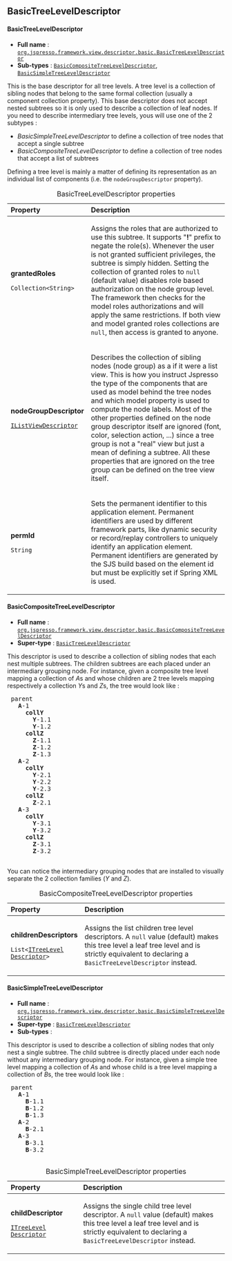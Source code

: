 ## BasicTreeLevelDescriptor

#### <a name="org.jspresso.framework.view.descriptor.basic.BasicTreeLevelDescriptor"></a>BasicTreeLevelDescriptor

+ **Full name** : [`org.jspresso.framework.view.descriptor.basic.BasicTreeLevelDescriptor`](http://www.jspresso.org/external/maven-site/apidocs/org/jspresso/framework/view/descriptor/basic/BasicTreeLevelDescriptor.html)
+ **Sub-types** : [`BasicCompositeTreeLevelDescriptor`](#org.jspresso.framework.view.descriptor.basic.BasicCompositeTreeLevelDescriptor), [`BasicSimpleTreeLevelDescriptor`](#org.jspresso.framework.view.descriptor.basic.BasicSimpleTreeLevelDescriptor)



This is the base descriptor for all tree levels. A tree level is a collection
 of sibling nodes that belong to the same formal collection (usually a
 component collection property). This base descriptor does not accept nested
 subtrees so it is only used to describe a collection of leaf nodes. If you
 need to describe intermediary tree levels, yous will use one of the 2
 subtypes :
 <ul>
 <li><i>BasicSimpleTreeLevelDescriptor</i> to define a collection of tree
 nodes that accept a single subtree</li>
 <li><i>BasicCompositeTreeLevelDescriptor</i> to define a collection of tree
 nodes that accept a list of subtrees</li>
 </ul>
 Defining a tree level is mainly a matter of defining its representation as an
 individual list of components (i.e. the <code>nodeGroupDescriptor</code>
 property).



<table>
<caption>BasicTreeLevelDescriptor properties</caption>
<colgroup>
<col width="33%" />
<col width="66%" />
</colgroup>
<thead>
<tr class="header">
<th align="left">Property</th>
<th align="left">Description</th>
</tr>
</thead>
<tbody>
<tr class="odd">
<td align="left"><p><strong>grantedRoles</strong></p><p><code>Collection&#x200B;&lt;&#x200B;String&#x200B;&gt;&#x200B;</code></p></td>
<td><p>Assigns the roles that are authorized to use this subtree. It supports
 &quot;<b>!</b>&quot; prefix to negate the role(s). Whenever the user is not
 granted sufficient privileges, the subtree is simply hidden. Setting the
 collection of granted roles to <code>null</code> (default value) disables
 role based authorization on the node group level. The framework then checks
 for the model roles authorizations and will apply the same restrictions. If
 both view and model granted roles collections are <code>null</code>, then
 access is granted to anyone.</p></td>
</tr>
<tr class="even">
<td align="left"><p><strong>nodeGroupDescriptor</strong></p><p><code><a href="http://www.jspresso.org/external/maven-site/apidocs/org/jspresso/framework/view/descriptor/IListViewDescriptor.html">IList&#x200B;View&#x200B;Descriptor</a></code></p></td>
<td><p>Describes the collection of sibling nodes (node group) as a if it were a
 list view. This is how you instruct Jspresso the type of the components
 that are used as model behind the tree nodes and which model property is
 used to compute the node labels. Most of the other properties defined on
 the node group descriptor itself are ignored (font, color, selection
 action, ...) since a tree group is not a "real" view but just a mean of
 defining a subtree. All these properties that are ignored on the tree group
 can be defined on the tree view itself.</p></td>
</tr>
<tr class="odd">
<td align="left"><p><strong>permId</strong></p><p><code>String</code></p></td>
<td><p>Sets the permanent identifier to this application element. Permanent
 identifiers are used by different framework parts, like dynamic security or
 record/replay controllers to uniquely identify an application element.
 Permanent identifiers are generated by the SJS build based on the element
 id but must be explicitly set if Spring XML is used.</p></td>
</tr>
</tbody>
</table>


#### <a name="org.jspresso.framework.view.descriptor.basic.BasicCompositeTreeLevelDescriptor"></a>BasicCompositeTreeLevelDescriptor

+ **Full name** : [`org.jspresso.framework.view.descriptor.basic.BasicCompositeTreeLevelDescriptor`](http://www.jspresso.org/external/maven-site/apidocs/org/jspresso/framework/view/descriptor/basic/BasicCompositeTreeLevelDescriptor.html)
+ **Super-type** : [`BasicTreeLevelDescriptor`](#org.jspresso.framework.view.descriptor.basic.BasicTreeLevelDescriptor)



This descriptor is used to describe a collection of sibling nodes that each
 nest multiple subtrees. The children subtrees are each placed under an
 intermediary grouping node. For instance, given a composite tree level
 mapping a collection of <i>A</i>s and whose children are 2 tree levels
 mapping respectively a collection <i>Y</i>s and <i>Z</i>s, the tree would
 look like :
 
 <pre>
 parent
   <b>A</b>-1
     <b>collY</b>
       <b>Y</b>-1.1
       <b>Y</b>-1.2
     <b>collZ</b>
       <b>Z</b>-1.1
       <b>Z</b>-1.2
       <b>Z</b>-1.3
   <b>A</b>-2
     <b>collY</b>
       <b>Y</b>-2.1
       <b>Y</b>-2.2
       <b>Y</b>-2.3
     <b>collZ</b>
       <b>Z</b>-2.1
   <b>A</b>-3
     <b>collY</b>
       <b>Y</b>-3.1
       <b>Y</b>-3.2
     <b>collZ</b>
       <b>Z</b>-3.1
       <b>Z</b>-3.2
 </pre>
 
 You can notice the intermediary grouping nodes that are installed to visually
 separate the 2 collection families (<i>Y</i> and <i>Z</i>).



<table>
<caption>BasicCompositeTreeLevelDescriptor properties</caption>
<colgroup>
<col width="33%" />
<col width="66%" />
</colgroup>
<thead>
<tr class="header">
<th align="left">Property</th>
<th align="left">Description</th>
</tr>
</thead>
<tbody>
<tr class="odd">
<td align="left"><p><strong>childrenDescriptors</strong></p><p><code>List&#x200B;&lt;&#x200B;<a href="http://www.jspresso.org/external/maven-site/apidocs/org/jspresso/framework/view/descriptor/ITreeLevelDescriptor.html">ITree&#x200B;Level&#x200B;Descriptor</a>&#x200B;&gt;&#x200B;</code></p></td>
<td><p>Assigns the list children tree level descriptors. A <code>null</code> value
 (default) makes this tree level a leaf tree level and is strictly
 equivalent to declaring a <code>BasicTreeLevelDescriptor</code> instead.</p></td>
</tr>
</tbody>
</table>


#### <a name="org.jspresso.framework.view.descriptor.basic.BasicSimpleTreeLevelDescriptor"></a>BasicSimpleTreeLevelDescriptor

+ **Full name** : [`org.jspresso.framework.view.descriptor.basic.BasicSimpleTreeLevelDescriptor`](http://www.jspresso.org/external/maven-site/apidocs/org/jspresso/framework/view/descriptor/basic/BasicSimpleTreeLevelDescriptor.html)
+ **Super-type** : [`BasicTreeLevelDescriptor`](#org.jspresso.framework.view.descriptor.basic.BasicTreeLevelDescriptor)
+ **Sub-types** : 



This descriptor is used to describe a collection of sibling nodes that only
 nest a single subtree. The child subtree is directly placed under each node
 without any intermediary grouping node. For instance, given a simple tree
 level mapping a collection of <i>A</i>s and whose child is a tree level
 mapping a collection of <i>B</i>s, the tree would look like :
 
 <pre>
 parent
   <b>A</b>-1
     <b>B</b>-1.1
     <b>B</b>-1.2
     <b>B</b>-1.3
   <b>A</b>-2
     <b>B</b>-2.1
   <b>A</b>-3
     <b>B</b>-3.1
     <b>B</b>-3.2
 </pre>



<table>
<caption>BasicSimpleTreeLevelDescriptor properties</caption>
<colgroup>
<col width="33%" />
<col width="66%" />
</colgroup>
<thead>
<tr class="header">
<th align="left">Property</th>
<th align="left">Description</th>
</tr>
</thead>
<tbody>
<tr class="odd">
<td align="left"><p><strong>childDescriptor</strong></p><p><code><a href="http://www.jspresso.org/external/maven-site/apidocs/org/jspresso/framework/view/descriptor/ITreeLevelDescriptor.html">ITree&#x200B;Level&#x200B;Descriptor</a></code></p></td>
<td><p>Assigns the single child tree level descriptor. A <code>null</code> value
 (default) makes this tree level a leaf tree level and is strictly
 equivalent to declaring a <code>BasicTreeLevelDescriptor</code> instead.</p></td>
</tr>
</tbody>
</table>


